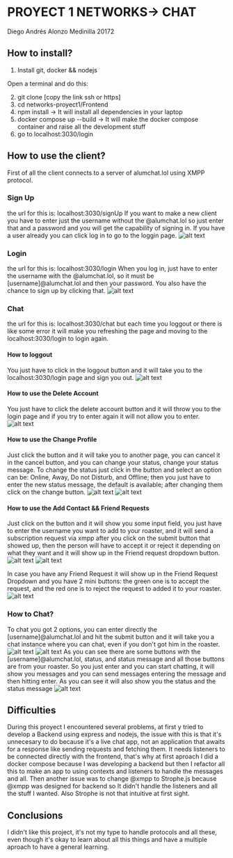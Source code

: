 # PROYECT 1 NETWORKS-> CHAT

Diego Andrés Alonzo Medinilla   20172

## How to install?

1. Install git, docker && nodejs

Open a terminal and do this:

2. git clone [copy the link ssh or https]
3. cd networks-proyect1/Frontend
4. npm install -> It will install all dependencies in your laptop
5. docker compose up --build -> It will make the docker compose container and raise all the development stuff
6. go to localhost:3030/login

## How to use the client?
First of all the client connects to a server of alumchat.lol using XMPP protocol.

### Sign Up
the url for this is: localhost:3030/signUp
If you want to make a new client you have to enter just the username without the @alumchat.lol so just enter that and a password and you will get the capability of signing in. If you have a user already you can click log in to go to the loggin page. 
![alt text](image-1.png)

### Login
the url for this is: localhost:3030/login
When you log in, just have to enter the username with the @alumchat.lol, so it must be [username]@alumchat.lol and then your password. You also have the chance to sign up by clicking that.
![alt text](image.png)

### Chat
the url for this is: localhost:3030/chat but each time you loggout or there is like some error it will make you refreshing the page and moving to the localhost:3030/login to login again.

#### How to loggout
You just have to click in the loggout button and it will take you to the localhost:3030/login page and sign you out.
![alt text](image-2.png)

#### How to use the Delete Account
You just have to click the delete account button and it will throw you to the login page and if you try to enter again it will not allow you to enter.
![alt text](image-3.png)

#### How to use the Change Profile
Just click the button and it will take you to another page, you can cancel it in the cancel button, and you can change your status, change your status message. To change the status just click in the button and select an option can be: Online, Away, Do not Disturb, and Offline; then you just have to enter the new status message, the default is available; after changing them click on the change button.
![alt text](image-4.png)
![alt text](image-5.png)

#### How to use the Add Contact && Friend Requests
Just click on the button and it will show you some input field, you just have to enter the username you want to add to your roaster, and it will send a subscription request via xmpp after you click on the submit button that showed up, then the person will have to accept it or reject it depending on what they want and it will show up in the Friend request dropdown button.
![alt text](image-6.png)
![alt text](image-7.png)

In case you have any Friend Request it will show up in the Friend Request Dropdown and you have 2 mini buttons: the green one is to accept the request, and the red one is to reject the request to added it to your roaster.
![alt text](image-8.png)

### How to Chat?
To chat you got 2 options, you can enter directly the [username]@alumchat.lol and hit the submit button and it will take you a chat instance where you can chat, even if you don't got him in the roaster.
![alt text](image-9.png)
![alt text](image-10.png)
As you can see there are some buttons with the [username]@alumchat.lol, status, and status message and all those buttons are from your roaster. So you just enter and you can start chatting, it will show you messages and you can send messages entering the message and then hitting enter.
As you can see it will also show you the status and the status message
![alt text](image-11.png)

## Difficulties
During this proyect I encountered several problems, at first y tried to develop a Backend using express and nodejs, the issue with this is that it's unnecesary to do because it's a live chat app, not an application that awaits for a response like sending requests and fetching them. It needs listeners to be connected directly with the frontend, that's why at first aproach I did a docker compose because I was developing a backend but then I refactor all this to make an app to using contexts and listeners to handle the messages and all. Then another issue was to change @xmpp to Strophe.js because @xmpp was designed for backend so It didn't handle the listeners and all the stuff I wanted. Also Strophe is not that intuitive at first sight. 

## Conclusions
I didn't like this project, it's not my type to handle protocols and all these, even though it's okay to learn about all this things and have a multiple aproach to have a general learning.